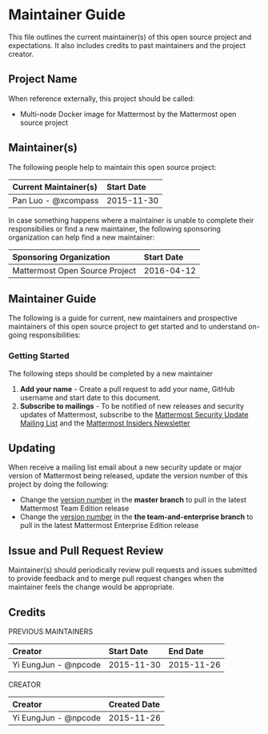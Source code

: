 # Maintainer Guide 

This file outlines the current maintainer(s) of this open source project and expectations. It also includes credits to past maintainers and the project creator. 

## Project Name 

When reference externally, this project should be called: 

- Multi-node Docker image for Mattermost by the Mattermost open source project

## Maintainer(s)

The following people help to maintain this open source project: 

| Current Maintainer(s)  | Start Date    | 
|:-----------------------|:--------------|
| Pan Luo - @xcompass    | 2015-11-30    |

In case something happens where a maintainer is unable to complete their responsibilies or find a new maintainer, the following sponsoring organization can help find a new maintainer: 

| Sponsoring Organization        | Start Date    | 
|:-------------------------------|:--------------|
| Mattermost Open Source Project | 2016-04-12    |


## Maintainer Guide 

The following is a guide for current, new maintainers and prospective maintainers of this open source project to get started and to understand on-going responsibilities: 

### Getting Started 

The following steps should be completed by a new maintainer 

1. **Add your name** - Create a pull request to add your name, GitHub username and start date to this document. 
2. **Subscribe to mailings** - To be notified of new releases and security updates of Mattermost, subscribe to the [Mattermost Security Update Mailing List](http://mattermost.us11.list-manage.com/subscribe?u=6cdba22349ae374e188e7ab8e&id=3a93eb6929) and the [Mattermost Insiders Newsletter](http://mattermost.us11.list-manage.com/subscribe?u=6cdba22349ae374e188e7ab8e&id=2add1c8034)

## Updating 

When receive a mailing list email about a new security update or major version of Mattermost being released, update the version number of this project by doing the following: 

- Change the [version number](https://github.com/mattermost/mattermost-docker/blob/master/app/Dockerfile#L6) in the **master branch** to pull in the latest Mattermost Team Edition release
- Change the [version number](https://github.com/mattermost/mattermost-docker/blob/team-and-enterprise/app/Dockerfile#L6) in the **the team-and-enterprise branch** to pull in the latest Mattermost Enterprise Edition release

## Issue and Pull Request Review 

Maintainer(s) should periodically review pull requests and issues submitted to provide feedback and to merge pull request changes when the maintainer feels the change would be appropriate. 

## Credits 

PREVIOUS MAINTAINERS 

| Creator                | Start Date    | End Date   |
|:-----------------------|:--------------|:-----------|
| Yi EungJun - @npcode   | 2015-11-30    | 2015-11-26 | 


CREATOR 

| Creator                | Created Date  |
|:-----------------------|:--------------|
| Yi EungJun - @npcode   | 2015-11-26    |

